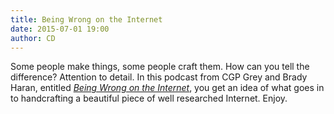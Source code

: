 ```yaml
---
title: Being Wrong on the Internet
date: 2015-07-01 19:00
author: CD
---
```

Some people make things, some people craft them. How can you tell the difference? Attention to detail. In this podcast from CGP Grey and Brady Haran, entitled _[Being Wrong on the Internet](https://www.youtube.com/watch?v=SGa3ah03uBI)_, you get an idea of what goes in to handcrafting a beautiful piece of well researched Internet. Enjoy.

